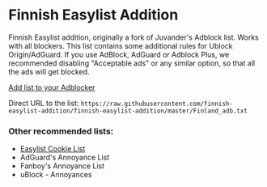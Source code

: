# Finnish Easylist Addition

Finnish Easylist addition, originally a fork of Juvander's Adblock list. Works with all blockers. This list contains some additional rules for Ublock Origin/AdGuard. If you use AdBlock, AdGuard or Adblock Plus, we recommended disabling "Acceptable ads" or any similar option, so that all the ads will get blocked.

[Add list to your Adblocker](https://finnish-easylist-addition.github.io/)

Direct URL to the list: `https://raw.githubusercontent.com/finnish-easylist-addition/finnish-easylist-addition/master/Finland_adb.txt`


### Other recommended lists:

* [Easylist Cookie List](https://subscribe.adblockplus.org/?location=https://secure.fanboy.co.nz/fanboy-cookiemonster.txt&title=Easylist%20Cookie&src=fi-ann "Subscribe Easylist Cookie List")
* AdGuard's Annoyance List
* Fanboy's Annoyance List
* uBlock - Annoyances
